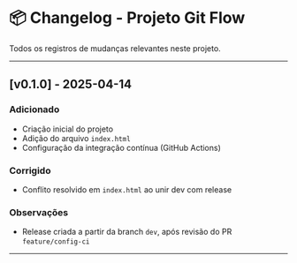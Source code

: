# 📦 Changelog - Projeto Git Flow

Todos os registros de mudanças relevantes neste projeto.

---

## [v0.1.0] - 2025-04-14
### Adicionado
- Criação inicial do projeto
- Adição do arquivo `index.html`
- Configuração da integração contínua (GitHub Actions)

### Corrigido
- Conflito resolvido em `index.html` ao unir dev com release

### Observações
- Release criada a partir da branch `dev`, após revisão do PR `feature/config-ci`

---
